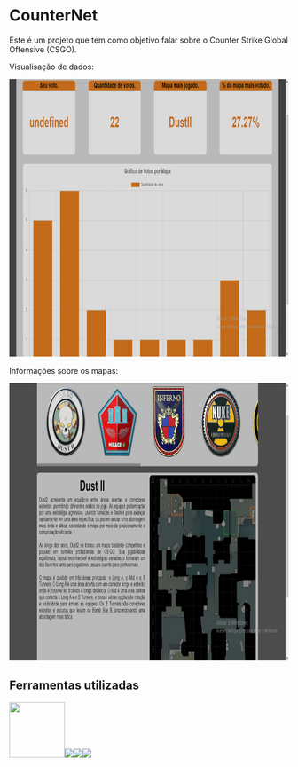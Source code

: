 # CounterNet
 Este é um projeto que tem como objetivo falar sobre o Counter Strike Global Offensive (CSGO).


Visualisação de dados: 

<img src="./ImagensREADME/dashboard.png" height="500px" width="800px"/>


Informações sobre os mapas:

<img src="./ImagensREADME/mapas.png" height="500px" width="800px"/>


## Ferramentas utilizadas 

<img src="https://cdn.jsdelivr.net/gh/devicons/devicon/icons/mysql/mysql-plain-wordmark.svg" height="100px" width="100px" /><img src="https://cdn.jsdelivr.net/gh/devicons/devicon/icons/html5/html5-original-wordmark.svg" height="100px" /><img src="https://cdn.jsdelivr.net/gh/devicons/devicon/icons/css3/css3-original-wordmark.svg" height="100px"/><img src="https://cdn.jsdelivr.net/gh/devicons/devicon/icons/javascript/javascript-plain.svg" height="100px"/>
          
          
